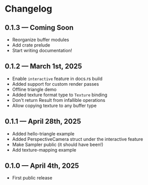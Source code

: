 # Changelog

## 0.1.3 &mdash; Coming Soon

- Reorganize buffer modules
- Add crate prelude
- Start writing documentation!

## 0.1.2 &mdash; March 1st, 2025

- Enable `interactive` feature in docs.rs build
- Added support for custom render passes
- Offline triangle demo
- Added texture format type to `Texture` binding
- Don't return Result from infallible operations
- Allow copying texture to any buffer type

## 0.1.1 &mdash; April 28th, 2025

- Added hello-triangle example
- Added PerspectiveCamera struct under the interactive feature
- Make Sampler public (it should have been!)
- Add texture-mapping example

## 0.1.0 &mdash; April 4th, 2025

- First public release
